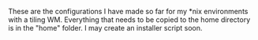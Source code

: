 These are the configurations I have made so far for my &ast;nix environments with a tiling WM.
Everything that needs to be copied to the home directory is in the "home" folder.
I may create an installer script soon.
